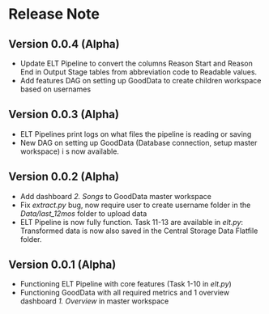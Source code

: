 # Release Note

## Version 0.0.4 (Alpha)
* Update ELT Pipeline to convert the columns Reason Start and Reason End in Output Stage tables from abbreviation code to Readable values.
* Add features DAG on setting up GoodData to create children workspace based on usernames

## Version 0.0.3 (Alpha)
* ELT Pipelines print logs on what files the pipeline is reading or saving
* New DAG on setting up GoodData (Database connection, setup master workspace) i s now available.

## Version 0.0.2 (Alpha)
* Add dashboard <i>2. Songs</i> to GoodData master workspace
* Fix <i>extract.py</i> bug, now require user to create username folder in the <i>Data/last_12mos</i> folder to upload data
* ELT Pipeline is now fully function. Task 11-13 are available in <i>elt.py</i>: Transformed data is now also saved in the Central Storage Data Flatfile folder.

## Version 0.0.1 (Alpha)
* Functioning ELT Pipeline with core features (Task 1-10 in <i>elt.py</i>)
* Functioning GoodData with all required metrics and 1 overview dashboard <i>1. Overview</i> in master workspace
